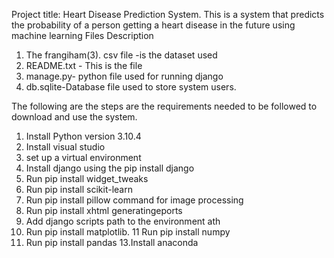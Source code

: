 Project title: Heart Disease Prediction System.
This is a system that predicts the probability of a person getting a heart disease in the future using machine learning
Files Description
1. The frangiham(3). csv file -is the dataset used
2. README.txt - This is the file
3. manage.py- python file used for running django
4. db.sqlite-Database file used to store system users.

The following are the steps are the requirements needed to be followed to download and use the system. 
1. Install Python version 3.10.4
2. Install visual studio
3. set up a virtual environment
4. Install django using the pip install django
5. Run pip install widget_tweaks
6. Run pip install scikit-learn
7. Run pip install pillow command for image processing
8. Run pip install xhtml generatingeports
9. Add django scripts path to the environment ath
10. Run pip install matplotlib.
11 Run pip install numpy
12. Run pip install pandas
13.Install anaconda















